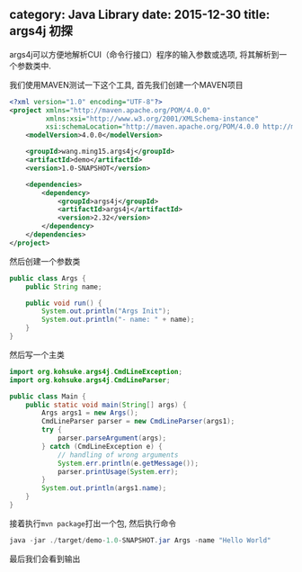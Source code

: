 category: Java Library
date: 2015-12-30
title: args4j 初探
---
args4j可以方便地解析CUI（命令行接口）程序的输入参数或选项, 将其解析到一个参数类中.

我们使用MAVEN测试一下这个工具, 首先我们创建一个MAVEN项目
```xml
<?xml version="1.0" encoding="UTF-8"?>
<project xmlns="http://maven.apache.org/POM/4.0.0"
         xmlns:xsi="http://www.w3.org/2001/XMLSchema-instance"
         xsi:schemaLocation="http://maven.apache.org/POM/4.0.0 http://maven.apache.org/xsd/maven-4.0.0.xsd">
    <modelVersion>4.0.0</modelVersion>

    <groupId>wang.ming15.args4j</groupId>
    <artifactId>demo</artifactId>
    <version>1.0-SNAPSHOT</version>

    <dependencies>
        <dependency>
            <groupId>args4j</groupId>
            <artifactId>args4j</artifactId>
            <version>2.32</version>
        </dependency>
    </dependencies>
</project>
```
然后创建一个参数类
```java
public class Args {
	public String name;

	public void run() {
		System.out.println("Args Init");
		System.out.println("- name: " + name);
	}
}
```
然后写一个主类
```java
import org.kohsuke.args4j.CmdLineException;
import org.kohsuke.args4j.CmdLineParser;

public class Main {
	public static void main(String[] args) {
		Args args1 = new Args();
		CmdLineParser parser = new CmdLineParser(args1);
		try {
			parser.parseArgument(args);
		} catch (CmdLineException e) {
			// handling of wrong arguments
			System.err.println(e.getMessage());
			parser.printUsage(System.err);
		}
		System.out.println(args1.name);
	}
}
```
接着执行`mvn package`打出一个包, 然后执行命令
```java
java -jar ./target/demo-1.0-SNAPSHOT.jar Args -name "Hello World"
```
最后我们会看到输出
